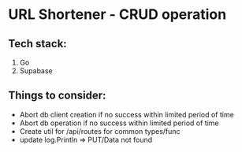 # URL Shortener - CRUD operation

## Tech stack:

1.  Go
2.  Supabase

## Things to consider:

- Abort db client creation if no success within limited period of time
- Abort db operation if no success within limited period of time
- Create util for /api/routes for common types/func
- update log.Println => PUT/Data not found
